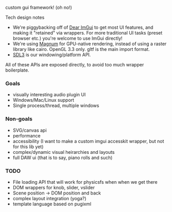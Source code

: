 custom gui framework! (oh no!)

Tech design notes

- We're piggybacking off of [Dear ImGui](https://github.com/ocornut/imgui/) to get most UI features, and making it "retained" via wrappers. For more traditional UI tasks (preset browser etc.) you're welcome to use ImGui directly!
- We're using [Magnum](https://doc.magnum.graphics/) for GPU-native rendering, instead of using a raster library like cairo. OpenGL 3.3 only. gltf is the main import format.
- [SDL3](https://wiki.libsdl.org/) is our windowing/platform API.

All of these APIs are exposed directly, to avoid too much wrapper boilerplate.

### Goals

- visually interesting audio plugin UI
- Windows/Mac/Linux support
- Single process/thread, multiple windows

### Non-goals

- SVG/canvas api
- performance
- accessibility (I want to make a custom imgui accesskit wrapper, but not for this lib yet)
- complex/dynamic visual heirarchies and layouts
- full DAW ui (that is to say, piano rolls and such)

### TODO

- File loading API that will work for physicsfs when when we get there
- DOM wrappers for knob, slider, vslider
- Scene position -> DOM position and back
- complex layout integration (yoga?)
- template language based on pugixml
